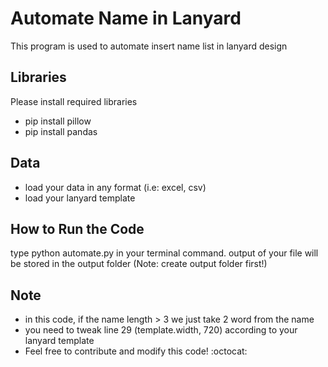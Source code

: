 # Automate Name in Lanyard

This program is used to automate insert name list in lanyard design

## Libraries
Please install required libraries
- pip install pillow
- pip install pandas

## Data
- load your data in any format (i.e: excel, csv)
- load your lanyard template

## How to Run the Code
type python automate.py in your terminal command. output of your file will be stored in the output folder (Note: create output folder first!)

## Note
- in this code, if the name length > 3 we just take 2 word from the name
- you need to tweak line 29 (template.width, 720) according to your lanyard template
- Feel free to contribute and modify this code! :octocat:

